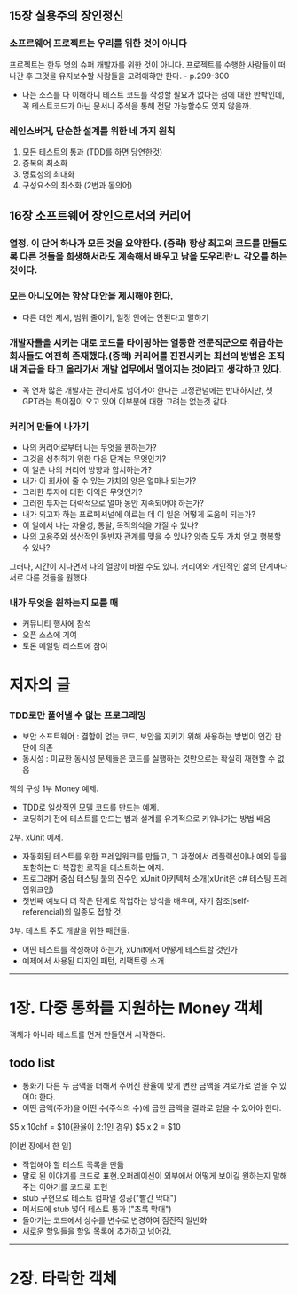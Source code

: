 ## 15장 실용주의 장인정신
### 소프르웨어 프로젝트는 우리를 위한 것이 아니다
프로젝트는 한두 명의 슈퍼 개발자를 위한 것이 아니다. 프로젝트를 수행한 사람들이 떠나간 후 그것을 유지보수할 사람들을 고려애햐만 한다. - p.299-300

- 나는 소스를 다 이해하니 테스트 코드를 작성할 필요가 없다는 점에 대한 반박인데, 꼭 테스트코드가 아닌 문서나 주석을 통해 전달 가능할수도 있지 않을까.

### 레인스버거, 단순한 설계를 위한 네 가지 원칙

1. 모든 테스트의 통과 (TDD를 하면 당연한것)
2. 중복의 최소화
3. 명료성의 최대화
4. 구성요소의 최소화 (2번과 동의어)



## 16장 소프트웨어 장인으로서의 커리어

### 열정. 이 단어 하나가 모든 것을 요약한다. (중략) 항상 최고의 코드를 만들도록 다른 것들을 희생해서라도 계속해서 배우고 남을 도우리란ㄴ 각오를 하는 것이다.

### 모든 아니오에는 항상 대안을 제시해야 한다.

- 다른 대안 제시, 범위 줄이기, 일정 안에는 안된다고 말하기

### 개발자들을 시키는 대로 코드를 타이핑하는 열등한 전문직군으로 취급하는 회사들도 여전히 존재했다.(중랙) 커리어를 진전시키는 최선의 방법은 조직 내 계급을 타고 올라가서 개발 업무에서 멀어지는 것이라고 생각하고 있다.

- 꼭 연차 많은 개발자는 관리자로 넘어가야 한다는 고정관념에는 반대하지만, 챗 GPT라는 특이점이 오고 있어 이부분에 대한 고려는 없는것 같다.

### 커리어 만들어 나가기

- 나의 커리어로부터 나는 무엇을 원하는가?
- 그것을 성취하기 위한 다음 단계는 무엇인가?
- 이 일은 나의 커리어 방향과 합치하는가?
- 내가 이 회사에 줄 수 있는 가치의 양은 얼마나 되는가?
- 그러한 투자에 대한 이익은 무엇인가?
- 그러한 투자는 대략적으로 얼마 동안 지속되어야 하는가?
- 내가 되고자 하는 프로페셔널에 이르는 데 이 일은 어떻게 도움이 되는가?
- 이 일에서 나는 자율성, 통달, 목적의식을 가질 수 있나?
- 나의 고용주와 생산적인 동반자 관계를 맺을 수 있나? 양측 모두 가치 얻고 행복할 수 있나?

그러나, 시간이 지나면서 나의 열망이 바뀔 수도 있다. 커리어와 개인적인 삶의 단계마다 서로 다른 것들을 원했다.

### 내가 무엇을 원하는지 모를 때

- 커뮤니티 행사에 참석
- 오픈 소스에 기여
- 토론 메일링 리스트에 참여



# 저자의 글

### TDD로만 풀어낼 수 없는 프로그래밍
- 보안 소프트웨어 : 결함이 없는 코드, 보안을 지키기 위해 사용하는 방법이 인간 판단에 의존
- 동시성 : 미묘한 동시성 문제들은 코드를 실행하는 것만으로는 확실히 재현할 수 없음

책의 구성
1부 Money 예제.
- TDD로 일상적인 모델 코드를 만드는 예제. 
- 코딩하기 전에 테스트를 만드는 법과 설계를 유기적으로 키워나가는 방법 배움

2부. xUnit 예제. 
- 자동화된 테스트를 위한 프레임워크를 만들고, 그 과정에서 리플랙션이나 예외 등을 포함하는 더 복잡한 로직을 테스트하는 예제.
- 프로그래머 중심 테스팅 툴의 진수인 xUnit 아키텍처 소개(xUnit은 c# 테스팅 프레임워크임)
- 첫번째 예보다 더 작은 단계로 작업하는 방식을 배우며, 자기 참조(self-referencial)의 일종도 접할 것.

3부. 테스트 주도 개발을 위한 패턴들.
- 어떤 테스트를 작성해야 하는가, xUnit에서 어떻게 테스트할 것인가
- 예제에서 사용된 디자인 패턴, 리팩토링 소개

---

# 1장. 다중 통화를 지원하는 Money 객체

객체가 아니라 테스트를 먼저 만들면서 시작한다.

## todo list
- 통화가 다른 두 금액을 더해서 주어진 환율에 맞게 변한 금액을 겨로가로 얻을 수 있어야 한다.
- 어떤 금액(주가)을 어떤 수(주식의 수)에 곱한 금액을 결과로 얻을 수 있어야 한다.

$5 x 10chf = $10(환율이 2:1인 경우)
$5 x 2 = $10

[이번 장에서 한 일]
- 작업해야 할 테스트 목록을 만듦
- 말로 된 이야기를 코드로 표현.오퍼레이션이 외부에서 어떻게 보이길 원하는지 말해주는 이야기를 코드로 표현
- stub 구현으로 테스트 컴파일 성공("빨간 막대")
- 메서드에 stub 넣어 테스트 통과 ("초록 막대")
- 돌아가는 코드에서 상수를 변수로 변경하여 점진적 일반화
- 새로운 할일들을 할일 목록에 추가하고 넘어감.

---

# 2장. 타락한 객체

